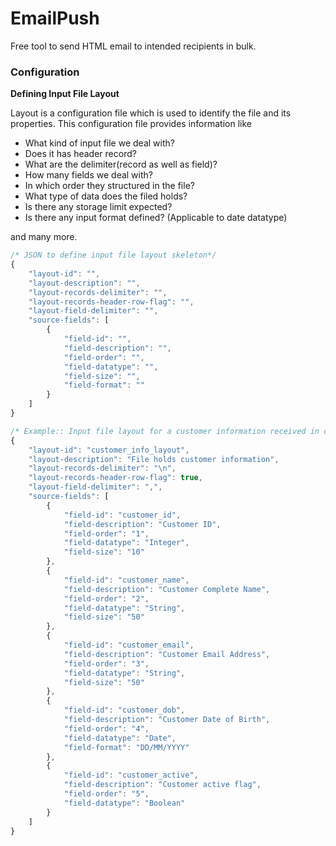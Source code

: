 # EmailPush
Free tool to send HTML email to intended recipients in bulk. 


### Configuration

**Defining Input File Layout**

Layout is a configuration file which is used to identify the file and its properties. This configuration file provides information like 
  - What kind of input file we deal with?
  - Does it has header record? 
  - What are the delimiter(record as well as field)?
  - How many fields we deal with? 
  - In which order they structured in the file? 
  - What type of data does the filed holds?
  - Is there any storage limit expected? 
  - Is there any input format defined? (Applicable to date datatype)

and many more. 


```javascript
/* JSON to define input file layout skeleton*/
{
	"layout-id": "",
	"layout-description": "",
	"layout-records-delimiter": "",
	"layout-records-header-row-flag": "",
	"layout-field-delimiter": "",
	"source-fields": [
		{
			"field-id": "",
			"field-description": "",
			"field-order": "",
			"field-datatype": "",
			"field-size": "",
			"field-format": ""
		}
	]
}
```

```javascript
/* Example:: Input file layout for a customer information received in csv format. */
{
    "layout-id": "customer_info_layout",
    "layout-description": "File holds customer information",
    "layout-records-delimiter": "\n",
    "layout-records-header-row-flag": true,
    "layout-field-delimiter": ",",
    "source-fields": [
        {
            "field-id": "customer_id",
            "field-description": "Customer ID",
            "field-order": "1",
            "field-datatype": "Integer",
            "field-size": "10"
        },
		{
            "field-id": "customer_name",
            "field-description": "Customer Complete Name",
            "field-order": "2",
            "field-datatype": "String",
            "field-size": "50"
        },
		{
            "field-id": "customer_email",
            "field-description": "Customer Email Address",
            "field-order": "3",
            "field-datatype": "String",
            "field-size": "50"
        },
		{
            "field-id": "customer_dob",
            "field-description": "Customer Date of Birth",
            "field-order": "4",
            "field-datatype": "Date",
            "field-format": "DD/MM/YYYY"
        },
		{
            "field-id": "customer_active",
            "field-description": "Customer active flag",
            "field-order": "5",
            "field-datatype": "Boolean"
        }
    ]
}
```
